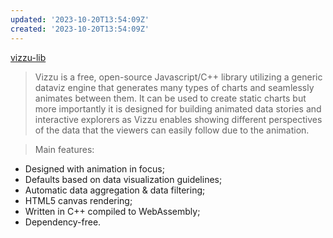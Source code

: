 ```yaml
---
updated: '2023-10-20T13:54:09Z'
created: '2023-10-20T13:54:09Z'
---
```

[vizzu-lib](https://github.com/vizzuhq/vizzu-lib)

> Vizzu is a free, open-source Javascript/C++ library utilizing a generic dataviz engine that generates many types of charts and seamlessly animates between them. It can be used to create static charts but more importantly it is designed for building animated data stories and interactive explorers as Vizzu enables showing different perspectives of the data that the viewers can easily follow due to the animation.

> Main features:

-   Designed with animation in focus;
-   Defaults based on data visualization guidelines;
-   Automatic data aggregation & data filtering;
-   HTML5 canvas rendering;
-   Written in C++ compiled to WebAssembly;
-   Dependency-free.